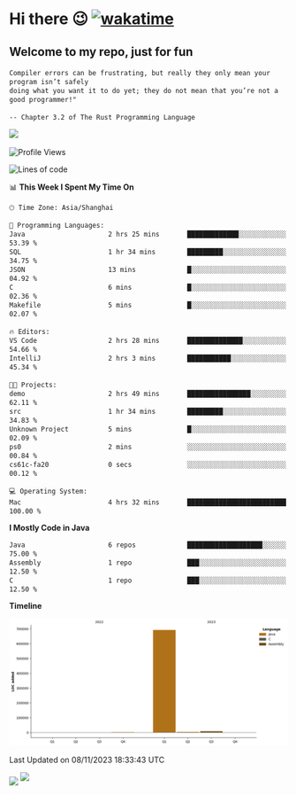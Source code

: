 # Hi there 😉 [![wakatime](https://wakatime.com/badge/user/b06f1799-d59e-4d93-be43-644d6ec7f0fc.svg)](https://wakatime.com/@b06f1799-d59e-4d93-be43-644d6ec7f0fc)
## Welcome to my repo, just for fun
```
Compiler errors can be frustrating, but really they only mean your program isn’t safely 
doing what you want it to do yet; they do not mean that you’re not a good programmer!"
    
-- Chapter 3.2 of The Rust Programming Language 
```

![](https://github-readme-stats.vercel.app/api/wakatime?username=蓝海&api_domain=wakapi.dev&bg_color=1A202C&title_color=2F855A&icon_color=2F855A&text_color=ffffff&custom_title=Wakapi%20Week%20Stats&layout=compact)
<!--START_SECTION:waka-->
![Profile Views](http://img.shields.io/badge/Profile%20Views-0-blue)

![Lines of code](https://img.shields.io/badge/From%20Hello%20World%20I%27ve%20Written-705.2%20thousand%20lines%20of%20code-blue)

📊 **This Week I Spent My Time On** 

```text
🕑︎ Time Zone: Asia/Shanghai

💬 Programming Languages: 
Java                     2 hrs 25 mins       █████████████░░░░░░░░░░░░   53.39 % 
SQL                      1 hr 34 mins        █████████░░░░░░░░░░░░░░░░   34.75 % 
JSON                     13 mins             █░░░░░░░░░░░░░░░░░░░░░░░░   04.92 % 
C                        6 mins              █░░░░░░░░░░░░░░░░░░░░░░░░   02.36 % 
Makefile                 5 mins              █░░░░░░░░░░░░░░░░░░░░░░░░   02.07 % 

🔥 Editors: 
VS Code                  2 hrs 28 mins       ██████████████░░░░░░░░░░░   54.66 % 
IntelliJ                 2 hrs 3 mins        ███████████░░░░░░░░░░░░░░   45.34 % 

🐱‍💻 Projects: 
demo                     2 hrs 49 mins       ████████████████░░░░░░░░░   62.11 % 
src                      1 hr 34 mins        █████████░░░░░░░░░░░░░░░░   34.83 % 
Unknown Project          5 mins              █░░░░░░░░░░░░░░░░░░░░░░░░   02.09 % 
ps0                      2 mins              ░░░░░░░░░░░░░░░░░░░░░░░░░   00.84 % 
cs61c-fa20               0 secs              ░░░░░░░░░░░░░░░░░░░░░░░░░   00.12 % 

💻 Operating System: 
Mac                      4 hrs 32 mins       █████████████████████████   100.00 % 
```

**I Mostly Code in Java** 

```text
Java                     6 repos             ███████████████████░░░░░░   75.00 % 
Assembly                 1 repo              ███░░░░░░░░░░░░░░░░░░░░░░   12.50 % 
C                        1 repo              ███░░░░░░░░░░░░░░░░░░░░░░   12.50 % 
```



**Timeline**

![Lines of Code chart](https://raw.githubusercontent.com/EnzoGuang/EnzoGuang/master/assets/bar_graph.png)


 Last Updated on 08/11/2023 18:33:43 UTC
<!--END_SECTION:waka--><img align="middle" src="https://github-readme-stats.vercel.app/api?username=EnzoGuang">
<img aligh="center" src="https://github-readme-stats.vercel.app/api/top-langs/?username=EnzoGuang&layout=compact">

